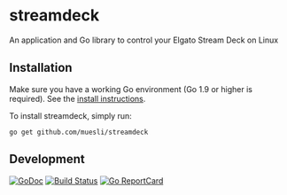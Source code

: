 # streamdeck

An application and Go library to control your Elgato Stream Deck on Linux

## Installation

Make sure you have a working Go environment (Go 1.9 or higher is required).
See the [install instructions](http://golang.org/doc/install.html).

To install streamdeck, simply run:

    go get github.com/muesli/streamdeck

## Development

[![GoDoc](https://godoc.org/github.com/golang/gddo?status.svg)](https://godoc.org/github.com/muesli/streamdeck)
[![Build Status](https://travis-ci.org/muesli/streamdeck.svg?branch=master)](https://travis-ci.org/muesli/streamdeck)
[![Go ReportCard](http://goreportcard.com/badge/muesli/streamdeck)](http://goreportcard.com/report/muesli/streamdeck)
